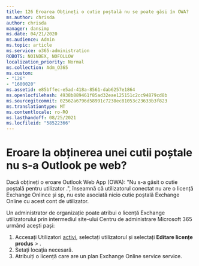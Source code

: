 ```yaml
---
title: 126 Eroarea Obțineți o cutie poștală nu se poate găsi în OWA?
ms.author: chrisda
author: chrisda
manager: dansimp
ms.date: 04/21/2020
ms.audience: Admin
ms.topic: article
ms.service: o365-administration
ROBOTS: NOINDEX, NOFOLLOW
localization_priority: Normal
ms.collection: Adm_O365
ms.custom:
- "126"
- "1600020"
ms.assetid: e85bffec-e5ad-418a-8561-dab6257e1864
ms.openlocfilehash: 4938b889461f85ad32eae125151c2cc94879cd8b
ms.sourcegitcommit: 02562a6796d58991c7238ec81053c23633b3f823
ms.translationtype: MT
ms.contentlocale: ro-RO
ms.lasthandoff: 08/25/2021
ms.locfileid: "58522366"
---
```

# <a name="getting-a-mailbox-not-found-error-in-outlook-on-the-web"></a>Eroare la obținerea unei cutii poștale nu s-a Outlook pe web?

Dacă obțineți o eroare Outlook Web App (OWA): "Nu s-a găsit o cutie poștală pentru utilizator .", înseamnă că utilizatorul conectat nu are o licență Exchange Onlince și sp, nu este asociată nicio cutie poștală Exchange Online cu acest cont de utilizator. 

Un administrator de organizație poate atribui o licență Exchange utilizatorului prin intermediul site-ului Centru de administrare Microsoft 365 urmând acești pași:

1. Accesați Utilizatori [activi](https://portal.office.com/adminportal/home#/users), selectați utilizatorul și selectați **Editare licențe produs**  >  . 
1. Setați locația necesară.
1. Atribuiți o licență care are un plan Exchange Online service service.
